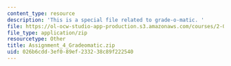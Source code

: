 ```yaml
---
content_type: resource
description: 'This is a special file related to grade-o-matic. '
file: https://ol-ocw-studio-app-production.s3.amazonaws.com/courses/2-086-numerical-computation-for-mechanical-engineers-spring-2013/026b6cdd3ef089ef233238c89f222540_Assignment_4_Gradeomatic.zip
file_type: application/zip
resourcetype: Other
title: Assignment_4_Gradeomatic.zip
uid: 026b6cdd-3ef0-89ef-2332-38c89f222540
---
```

